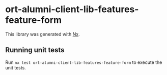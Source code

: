 # ort-alumni-client-lib-features-feature-form

This library was generated with [Nx](https://nx.dev).

## Running unit tests

Run `nx test ort-alumni-client-lib-features-feature-form` to execute the unit tests.
